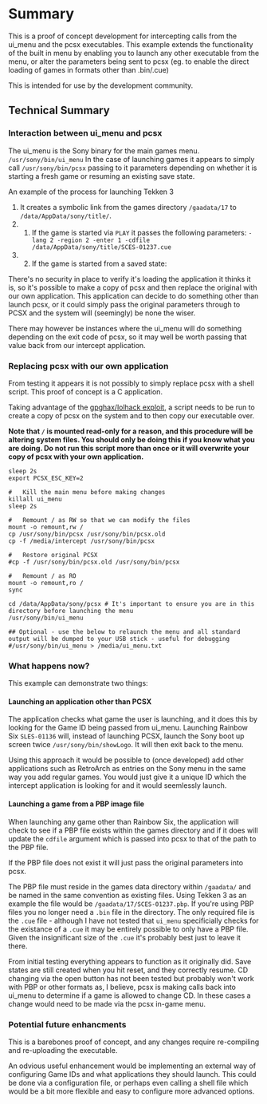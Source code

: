# Summary
This is a proof of concept development for intercepting calls from the ui_menu and the pcsx executables. This example extends the functionality of the built in menu by enabling you to launch any other executable from the menu, or alter the parameters being sent to pcsx (eg. to enable the direct loading of games in formats other than .bin/.cue)

This is intended for use by the development community.

## Technical Summary

### Interaction between ui_menu and pcsx

The ui_menu is the Sony binary for the main games menu. `/usr/sony/bin/ui_menu` In the case of launching games it appears to simply call `/usr/sony/bin/pcsx` passing to it parameters depending on whether it is starting a fresh game or resuming an existing save state.

An example of the process for launching Tekken 3
1. It creates a symbolic link from the games directory `/gaadata/17` to `/data/AppData/sony/title/`.
2. 1. If the game is started via `PLAY` it passes the following parameters:
`-lang 2 -region 2 -enter 1 -cdfile /data/AppData/sony/title/SCES-01237.cue`
2. 2. If the game is started from a saved state:

There's no security in place to verify it's loading the application it thinks it is, so it's possible to make a copy of pcsx and then replace the original with our own application. This application can decide to do something other than launch pcsx, or it could simply pass the original parameters through to PCSX and the system will (seemingly) be none the wiser.

There may however be instances where the ui_menu will do something depending on the exit code of pcsx, so it may well be worth passing that value back from our intercept application.

### Replacing pcsx with our own application

From testing it appears it is not possibly to simply replace pcsx with a shell script. This proof of concept is a C application.

Taking advantage of the [gpghax/lolhack exploit](https://github.com/justMaku/gpghax), a script needs to be run to create a copy of pcsx on the system and to then copy our executable over. 

**Note that `/` is mounted read-only for a reason, and this procedure will be altering system files. You should only be doing this if you know what you are doing. Do not run this script more than once or it will overwrite your copy of pcsx with your own application.**

```shell
sleep 2s
export PCSX_ESC_KEY=2

#   Kill the main menu before making changes
killall ui_menu
sleep 2s

#   Remount / as RW so that we can modify the files
mount -o remount,rw /
cp /usr/sony/bin/pcsx /usr/sony/bin/pcsx.old
cp -f /media/intercept /usr/sony/bin/pcsx

#   Restore original PCSX
#cp -f /usr/sony/bin/pcsx.old /usr/sony/bin/pcsx

#   Remount / as RO
mount -o remount,ro /
sync

cd /data/AppData/sony/pcsx # It's important to ensure you are in this directory before launching the menu
/usr/sony/bin/ui_menu

## Optional - use the below to relaunch the menu and all standard output will be dumped to your USB stick - useful for debugging
#/usr/sony/bin/ui_menu > /media/ui_menu.txt
```
### What happens now?

This example can demonstrate two things:
#### Launching an application other than PCSX
The application checks what game the user is launching, and it does this by looking for the Game ID being passed from ui_menu. Launching Rainbow Six `SLES-01136` will, instead of launching PCSX, launch the Sony boot up screen twice `/usr/sony/bin/showLogo`. It will then exit back to the menu.

Using this approach it would be possible to (once developed) add other applications such as RetroArch as entries on the Sony menu in the same way you add regular games. You would just give it a unique ID which the intercept application is looking for and it would seemlessly launch.

#### Launching a game from a PBP image file
When launching any game other than Rainbow Six, the application will check to see if a PBP file exists within the games directory and if it does will update the `cdfile` argument which is passed into pcsx to that of the path to the PBP file. 

If the PBP file does not exist it will just pass the original parameters into pcsx.

The PBP file must reside in the games data directory within `/gaadata/` and be named in the same convention as existing files. Using Tekken 3 as an example the file would be `/gaadata/17/SCES-01237.pbp`. If you're using PBP files you no longer need a `.bin` file in the directory. The only required file is the `.cue` file - although I have not tested that `ui_menu` specificially checks for the existance of a `.cue` it may be entirely possible to only have a PBP file. Given the insignificant size of the `.cue` it's probably best just to leave it there.

From initial testing everything appears to function as it originally did. Save states are still created when you hit reset, and they correctly resume. CD changing via the open button has not been tested but probably won't work with PBP or other formats as, I believe, pcsx is making calls back into ui_menu to determine if a game is allowed to change CD. In these cases a change would need to be made via the pcsx in-game menu.

### Potential future enhancments 
This is a barebones proof of concept, and any changes require re-compiling and re-uploading the executable.

An odvious useful enhancement would be implementing an external way of configuring Game IDs and what applications they should launch. This could be done via a configuration file, or perhaps even calling a shell file which would be a bit more flexible and easy to configure more advanced options.





